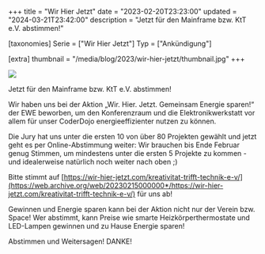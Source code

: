 +++
title = "Wir Hier Jetzt"
date = "2023-02-20T23:23:00"
updated = "2024-03-21T23:42:00"
description = "Jetzt für den Mainframe bzw. KtT e.V. abstimmen!"

[taxonomies]
Serie = ["Wir Hier Jetzt"]
Typ = ["Ankündigung"]

[extra]
thumbnail = "/media/blog/2023/wir-hier-jetzt/thumbnail.jpg"
+++

![](/media/blog/2023/wir-hier-jetzt/img.png)

Jetzt für den Mainframe bzw. KtT e.V. abstimmen!

Wir haben uns bei der Aktion „Wir. Hier. Jetzt. Gemeinsam Energie sparen!“ der EWE beworben, um den Konferenzraum und
die Elektronikwerkstatt vor allem für unser CoderDojo energieeffizienter nutzen zu können.

Die Jury hat uns unter die ersten 10 von über 80 Projekten gewählt und jetzt geht es per Online-Abstimmung weiter: Wir
brauchen bis Ende Februar genug Stimmen, um mindestens unter die ersten 5 Projekte zu kommen - und idealerweise
natürlich noch weiter nach oben ;)

Bitte stimmt
auf [https://wir-hier-jetzt.com/kreativitat-trifft-technik-e-v/](https://web.archive.org/web/20230215000000*/https://wir-hier-jetzt.com/kreativitat-trifft-technik-e-v/)
für uns ab!

Gewinnen und Energie sparen kann bei der Aktion nicht nur der Verein bzw. Space! Wer abstimmt, kann Preise wie smarte
Heizkörperthermostate und LED-Lampen gewinnen und zu Hause Energie sparen!

Abstimmen und Weitersagen! DANKE!
